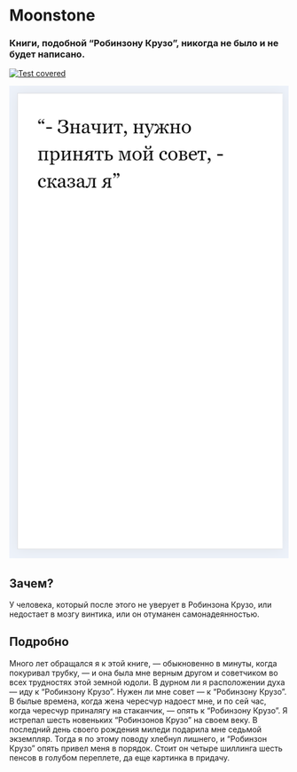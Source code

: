 # Moonstone

### Книги, подобной “Робинзону Крузо”, никогда не было и не будет написано.

[![Test covered](https://github.com/asavan/moonstone/actions/workflows/static.yml/badge.svg)](https://github.com/asavan/moonstone/actions/workflows/static.yml)

![Moonstone](/screenshots/screen1.png "Moonstone")

## Зачем?
У человека, который после этого не уверует в Робинзона Крузо, или недостает в мозгу винтика, или он отуманен самонадеянностью.

## Подробно
Много лет обращался я к этой книге, — обыкновенно в минуты, когда покуривал трубку, — и она была мне верным другом и советчиком во всех трудностях этой земной юдоли. В дурном ли я расположении духа — иду к “Робинзону Крузо”. Нужен ли мне совет — к “Робинзону Крузо”. В былые времена, когда жена чересчур надоест мне, и по сей час, когда чересчур приналягу на стаканчик, — опять к “Робинзону Крузо”. Я истрепал шесть новеньких “Робинзонов Крузо” на своем веку. В последний день своего рождения миледи подарила мне седьмой экземпляр. Тогда я по этому поводу хлебнул лишнего, и “Робинзон Крузо” опять привел меня в порядок. Стоит он четыре шиллинга шесть пенсов в голубом переплете, да еще картинка в придачу.
